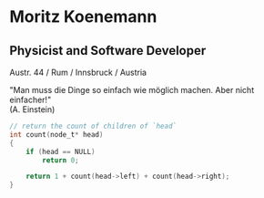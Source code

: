 Moritz Koenemann
===================

Physicist and Software Developer
-------------------

Austr. 44 / Rum / Innsbruck / Austria

"Man muss die Dinge so einfach wie möglich machen. Aber nicht einfacher!"  
(A. Einstein)

```c
// return the count of children of `head`
int count(node_t* head)
{
    if (head == NULL)
        return 0;

    return 1 + count(head->left) + count(head->right);
}
```
